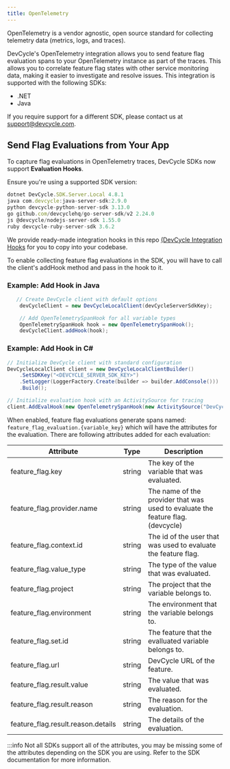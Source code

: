 ```yaml
---
title: OpenTelemetry
---
```


OpenTelemetry is a vendor agnostic, open source standard for collecting telemetry data (metrics, logs, and traces).

DevCycle's OpenTelemetry integration allows you to send feature flag evaluation spans to your OpenTelemetry instance as part of the traces. This allows you to correlate feature flag states with other service monitoring data, making it easier to investigate and resolve issues. This integration is supported with the following SDKs:

- .NET
- Java

If you require support for a different SDK, please contact us at [support@devcycle.com](mailto:support@devcycle.com).

## Send Flag Evaluations from Your App

To capture flag evaluations in OpenTelemetry traces, DevCycle SDKs now support **Evaluation Hooks**.

Ensure you're using a supported SDK version:

```jsx
dotnet DevCycle.SDK.Server.Local 4.8.1
java com.devcycle:java-server-sdk:2.9.0
python devcycle-python-server-sdk 3.13.0
go github.com/devcyclehq/go-server-sdk/v2 2.24.0
js @devcycle/nodejs-server-sdk 1.55.0
ruby devcycle-ruby-server-sdk 3.6.2
```

We provide ready-made integration hooks in this repo [(DevCycle Integration Hooks](https://github.com/DevCycleHQ-Sandbox/devcycle-integration-hooks) for you to copy into your codebase.

To enable collecting feature flag evaluations in the SDK, you will have to call the client's addHook method and pass in the hook to it.

### Example: Add Hook in Java

```java
   // Create DevCycle client with default options
    devCycleClient = new DevCycleLocalClient(devCycleServerSdkKey);

    // Add OpenTelemetrySpanHook for all variable types
    OpenTelemetrySpanHook hook = new OpenTelemetrySpanHook();
    devCycleClient.addHook(hook);
```

### Example: Add Hook in C#

```csharp
// Initialize DevCycle client with standard configuration
DevCycleLocalClient client = new DevCycleLocalClientBuilder()
    .SetSDKKey("<DEVCYCLE_SERVER_SDK_KEY>")
    .SetLogger(LoggerFactory.Create(builder => builder.AddConsole()))
    .Build();

// Initialize evaluation hook with an ActivitySource for tracing
client.AddEvalHook(new OpenTelemetrySpanHook(new ActivitySource("DevCycle.FlagEvaluations")));

```

When enabled, feature flag evaluations generate spans named: `feature_flag_evaluation.{variable_key}` which will have the attributes for the evaluation. There are following attributes added for each evaluation:

| Attribute                          | Type   | Description                                                                     |
| ---------------------------------- | ------ | ------------------------------------------------------------------------------- |
| feature_flag.key                   | string | The key of the variable that was evaluated.                                     |
| feature_flag.provider.name         | string | The name of the provider that was used to evaluate the feature flag. (devcycle) |
| feature_flag.context.id            | string | The id of the user that was used to evaluate the feature flag.                  |
| feature_flag.value_type            | string | The type of the value that was evaluated.                                       |
| feature_flag.project               | string | The project that the variable belongs to.                                       |
| feature_flag.environment           | string | The environment that the variable belongs to.                                   |
| feature_flag.set.id                | string | The feature that the evalluated variable belongs to.                            |
| feature_flag.url                   | string | DevCycle URL of the feature.                                                    |
| feature_flag.result.value          | string | The value that was evaluated.                                                   |
| feature_flag.result.reason         | string | The reason for the evaluation.                                                  |
| feature_flag.result.reason.details | string | The details of the evaluation.                                                  |

:::info
Not all SDKs support all of the attributes, you may be missing some of the attributes depending on the SDK you are using. Refer to the SDK documentation for more information.
